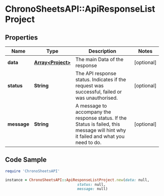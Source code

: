 # ChronoSheetsAPI::ApiResponseListProject

## Properties

Name | Type | Description | Notes
------------ | ------------- | ------------- | -------------
**data** | [**Array&lt;Project&gt;**](Project.md) | The main Data of the response | [optional] 
**status** | **String** | The API response status. Indicates if the request was successful, failed or was unauthorised. | [optional] 
**message** | **String** | A message to accompany the response status.  If the Status is failed, this message will hint why it failed and what you need to do. | [optional] 

## Code Sample

```ruby
require 'ChronoSheetsAPI'

instance = ChronoSheetsAPI::ApiResponseListProject.new(data: null,
                                 status: null,
                                 message: null)
```


